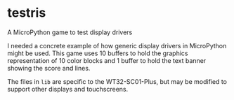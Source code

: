 # testris
A MicroPython game to test display drivers

I needed a concrete example of how generic display drivers in MicroPython might be used.  This game uses 10 buffers to hold the graphics representation of 10 color blocks and 1 buffer to hold the text banner showing the score and lines.

The files in `lib` are specific to the WT32-SC01-Plus, but may be modified to support other displays and touchscreens.
